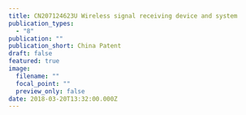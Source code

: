 ```yaml
---
title: CN207124623U Wireless signal receiving device and system
publication_types:
  - "8"
publication: ""
publication_short: China Patent
draft: false
featured: true
image:
  filename: ""
  focal_point: ""
  preview_only: false
date: 2018-03-20T13:32:00.000Z
---
```

